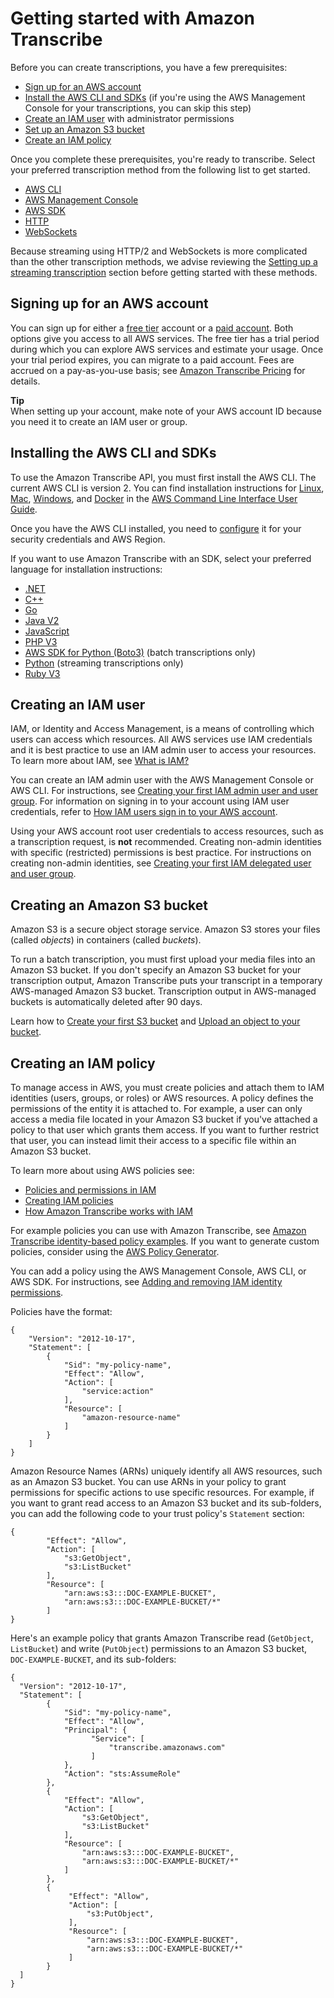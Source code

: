 # Getting started with Amazon Transcribe<a name="getting-started"></a>

Before you can create transcriptions, you have a few prerequisites:
+ [Sign up for an AWS account](#getting-started-sign-up)
+ [Install the AWS CLI and SDKs](#getting-started-api) \(if you're using the AWS Management Console for your transcriptions, you can skip this step\)
+ [Create an IAM user](#getting-started-iam) with administrator permissions
+ [Set up an Amazon S3 bucket](#getting-started-s3)
+ [Create an IAM policy](#getting-started-policy)

Once you complete these prerequisites, you're ready to transcribe\. Select your preferred transcription method from the following list to get started\.
+ [AWS CLI](getting-started-cli.md)
+ [AWS Management Console](getting-started-console.md)
+ [AWS SDK](getting-started-sdk.md)
+ [HTTP](getting-started-http-websocket.md)
+ [WebSockets](getting-started-http-websocket.md)

Because streaming using HTTP/2 and WebSockets is more complicated than the other transcription methods, we advise reviewing the [Setting up a streaming transcription](streaming-setting-up.md) section before getting started with these methods\.

## Signing up for an AWS account<a name="getting-started-sign-up"></a>

You can sign up for either a [free tier](http://aws.amazon.com/free/) account or a [paid account](https://portal.aws.amazon.com/gp/aws/developer/registration/index.html)\. Both options give you access to all AWS services\. The free tier has a trial period during which you can explore AWS services and estimate your usage\. Once your trial period expires, you can migrate to a paid account\. Fees are accrued on a pay\-as\-you\-use basis; see [Amazon Transcribe Pricing](http://aws.amazon.com/transcribe/pricing/) for details\.

**Tip**  
When setting up your account, make note of your AWS account ID because you need it to create an IAM user or group\.

## Installing the AWS CLI and SDKs<a name="getting-started-api"></a>

To use the Amazon Transcribe API, you must first install the AWS CLI\. The current AWS CLI is version 2\. You can find installation instructions for [Linux](https://docs.aws.amazon.com/cli/latest/userguide/install-cliv2-linux.html), [Mac](https://docs.aws.amazon.com/cli/latest/userguide/install-cliv2-mac.html), [Windows](https://docs.aws.amazon.com/cli/latest/userguide/install-cliv2-windows.html), and [Docker](https://docs.aws.amazon.com/cli/latest/userguide/install-cliv2-docker.html) in the [AWS Command Line Interface User Guide](https://docs.aws.amazon.com/cli/latest/userguide/cli-chap-welcome.html)\. 

Once you have the AWS CLI installed, you need to [configure](https://docs.aws.amazon.com/cli/latest/userguide/cli-chap-configure.html) it for your security credentials and AWS Region\.

If you want to use Amazon Transcribe with an SDK, select your preferred language for installation instructions:
+ [\.NET](https://docs.aws.amazon.com/sdk-for-net/v3/developer-guide/quick-start.html)
+ [C\+\+](https://docs.aws.amazon.com/sdk-for-cpp/v1/developer-guide/getting-started.html)
+ [Go](https://aws.github.io/aws-sdk-go-v2/docs/)
+ [Java V2](https://docs.aws.amazon.com/sdk-for-java/latest/developer-guide/setup.html)
+ [JavaScript](https://docs.aws.amazon.com/sdk-for-javascript/v3/developer-guide/getting-started.html)
+ [PHP V3](https://docs.aws.amazon.com/sdk-for-php/v3/developer-guide/getting-started_installation.html)
+ [AWS SDK for Python \(Boto3\)](https://boto3.amazonaws.com/v1/documentation/api/latest/guide/quickstart.html) \(batch transcriptions only\)
+ [Python](https://github.com/awslabs/amazon-transcribe-streaming-sdk) \(streaming transcriptions only\)
+ [Ruby V3](https://docs.aws.amazon.com/sdk-for-ruby/v3/developer-guide/setup-install.html)

## Creating an IAM user<a name="getting-started-iam"></a>

IAM, or Identity and Access Management, is a means of controlling which users can access which resources\. All AWS services use IAM credentials and it is best practice to use an IAM admin user to access your resources\. To learn more about IAM, see [What is IAM?](https://docs.aws.amazon.com/IAM/latest/UserGuide/introduction.html)

You can create an IAM admin user with the AWS Management Console or AWS CLI\. For instructions, see [Creating your first IAM admin user and user group](https://docs.aws.amazon.com/IAM/latest/UserGuide/getting-started_create-admin-group.html)\. For information on signing in to your account using IAM user credentials, refer to [How IAM users sign in to your AWS account](https://docs.aws.amazon.com/IAM/latest/UserGuide/getting-started_how-users-sign-in.html)\.

Using your AWS account root user credentials to access resources, such as a transcription request, is **not** recommended\. Creating non\-admin identities with specific \(restricted\) permissions is best practice\. For instructions on creating non\-admin identities, see [Creating your first IAM delegated user and user group](https://docs.aws.amazon.com/IAM/latest/UserGuide/getting-started_create-delegated-user.html)\.

## Creating an Amazon S3 bucket<a name="getting-started-s3"></a>

Amazon S3 is a secure object storage service\. Amazon S3 stores your files \(called *objects*\) in containers \(called *buckets*\)\.

To run a batch transcription, you must first upload your media files into an Amazon S3 bucket\. If you don't specify an Amazon S3 bucket for your transcription output, Amazon Transcribe puts your transcript in a temporary AWS\-managed Amazon S3 bucket\. Transcription output in AWS\-managed buckets is automatically deleted after 90 days\.

Learn how to [Create your first S3 bucket](https://docs.aws.amazon.com/AmazonS3/latest/userguide/creating-bucket.html) and [Upload an object to your bucket](https://docs.aws.amazon.com/AmazonS3/latest/userguide/uploading-an-object-bucket.html)\.

## Creating an IAM policy<a name="getting-started-policy"></a>

To manage access in AWS, you must create policies and attach them to IAM identities \(users, groups, or roles\) or AWS resources\. A policy defines the permissions of the entity it is attached to\. For example, a user can only access a media file located in your Amazon S3 bucket if you've attached a policy to that user which grants them access\. If you want to further restrict that user, you can instead limit their access to a specific file within an Amazon S3 bucket\.

To learn more about using AWS policies see:
+ [Policies and permissions in IAM](https://docs.aws.amazon.com/IAM/latest/UserGuide/access_policies.html)
+ [Creating IAM policies](https://docs.aws.amazon.com/IAM/latest/UserGuide/access_policies_create.html)
+ [How Amazon Transcribe works with IAM](security_iam_service-with-iam.md)

For example policies you can use with Amazon Transcribe, see [Amazon Transcribe identity\-based policy examples](security_iam_id-based-policy-examples.md)\. If you want to generate custom policies, consider using the [AWS Policy Generator](https://awspolicygen.s3.amazonaws.com/policygen.html)\.

You can add a policy using the AWS Management Console, AWS CLI, or AWS SDK\. For instructions, see [Adding and removing IAM identity permissions](https://docs.aws.amazon.com/IAM/latest/UserGuide/access_policies_manage-attach-detach.html#add-policy-api)\.

Policies have the format:

```
{
    "Version": "2012-10-17",
    "Statement": [
        {
            "Sid": "my-policy-name",
            "Effect": "Allow",
            "Action": [
                "service:action"
            ],
            "Resource": [
                "amazon-resource-name"
            ]
        }
    ]
}
```

Amazon Resource Names \(ARNs\) uniquely identify all AWS resources, such as an Amazon S3 bucket\. You can use ARNs in your policy to grant permissions for specific actions to use specific resources\. For example, if you want to grant read access to an Amazon S3 bucket and its sub\-folders, you can add the following code to your trust policy's `Statement` section:

```
{
        "Effect": "Allow",
        "Action": [
            "s3:GetObject",
            "s3:ListBucket"
        ],
        "Resource": [
            "arn:aws:s3:::DOC-EXAMPLE-BUCKET",
            "arn:aws:s3:::DOC-EXAMPLE-BUCKET/*"
        ]
}
```

Here's an example policy that grants Amazon Transcribe read \(`GetObject`, `ListBucket`\) and write \(`PutObject`\) permissions to an Amazon S3 bucket, `DOC-EXAMPLE-BUCKET`, and its sub\-folders:

```
{
  "Version": "2012-10-17",
  "Statement": [
        {
            "Sid": "my-policy-name",
            "Effect": "Allow",
            "Principal": {
                  "Service": [
                      "transcribe.amazonaws.com"
                  ]
            },
            "Action": "sts:AssumeRole"
        },
        {
            "Effect": "Allow",
            "Action": [
                "s3:GetObject",
                "s3:ListBucket"
            ],
            "Resource": [
                "arn:aws:s3:::DOC-EXAMPLE-BUCKET",
                "arn:aws:s3:::DOC-EXAMPLE-BUCKET/*"
            ]
        },
        {
             "Effect": "Allow",
             "Action": [
                 "s3:PutObject",
             ],
             "Resource": [
                 "arn:aws:s3:::DOC-EXAMPLE-BUCKET",
                 "arn:aws:s3:::DOC-EXAMPLE-BUCKET/*"
             ]
        }
  ]
}
```